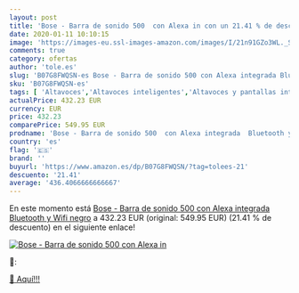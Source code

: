 ```yaml
---
layout: post
title: 'Bose - Barra de sonido 500  con Alexa in con un 21.41 % de descuento'
date: 2020-01-11 10:10:15
image: 'https://images-eu.ssl-images-amazon.com/images/I/21n91GZo3WL._SL400_.jpg'
comments: true
category: ofertas
author: 'tole.es'
slug: 'B07G8FWQSN-es Bose - Barra de sonido 500 con Alexa integrada Bluetooth y...'
sku: 'B07G8FWQSN-es'
tags: [ 'Altavoces','Altavoces inteligentes','Altavoces y pantallas inteligentes Echo','Dispositivos Amazon','Dispositivos Amazon y Accesorios','Electrónica','Equipos de audio y Hi-Fi','Pantallas inteligentes','TV, vídeo y home cinema','Televisores','alexa', ]
actualPrice: 432.23 EUR
currency: EUR
price: 432.23
comparePrice: 549.95 EUR
prodname: 'Bose - Barra de sonido 500  con Alexa integrada  Bluetooth y Wifi negro'
country: 'es'
flag: '🇪🇸'
brand: ''
buyurl: 'https://www.amazon.es/dp/B07G8FWQSN/?tag=tolees-21'
descuento: '21.41'
average: '436.4066666666667'
---
```


En este momento está [Bose - Barra de sonido 500  con Alexa integrada  Bluetooth y Wifi negro](https://www.amazon.es/dp/B07G8FWQSN/?tag=tolees-21) a 432.23 EUR (original: 549.95 EUR) (21.41 %  de descuento) en el siguiente enlace!

[![Bose - Barra de sonido 500  con Alexa in](https://images-eu.ssl-images-amazon.com/images/I/21n91GZo3WL._SL400_.jpg)](https://www.amazon.es/dp/B07G8FWQSN/?tag=tolees-21)

🔎:


[🛒 Aquí!!!](https://www.amazon.es/dp/B07G8FWQSN/?tag=tolees-21)
